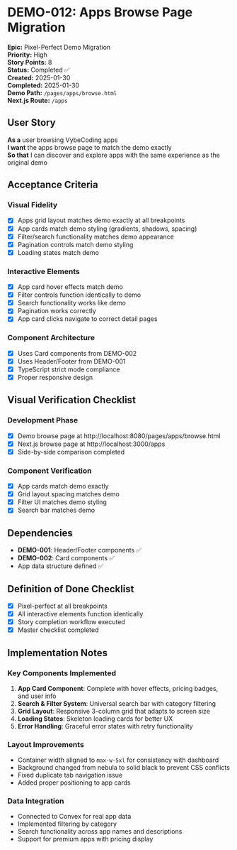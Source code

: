 # DEMO-012: Apps Browse Page Migration

**Epic:** Pixel-Perfect Demo Migration  
**Priority:** High  
**Story Points:** 8  
**Status:** Completed ✅  
**Created:** 2025-01-30  
**Completed:** 2025-01-30  
**Demo Path:** `/pages/apps/browse.html`  
**Next.js Route:** `/apps`

## User Story

**As a** user browsing VybeCoding apps  
**I want** the apps browse page to match the demo exactly  
**So that** I can discover and explore apps with the same experience as the original demo

## Acceptance Criteria

### Visual Fidelity
- [x] Apps grid layout matches demo exactly at all breakpoints
- [x] App cards match demo styling (gradients, shadows, spacing)
- [x] Filter/search functionality matches demo appearance
- [x] Pagination controls match demo styling
- [x] Loading states match demo

### Interactive Elements
- [x] App card hover effects match demo
- [x] Filter controls function identically to demo
- [x] Search functionality works like demo
- [x] Pagination works correctly
- [x] App card clicks navigate to correct detail pages

### Component Architecture
- [x] Uses Card components from DEMO-002
- [x] Uses Header/Footer from DEMO-001
- [x] TypeScript strict mode compliance
- [x] Proper responsive design

## Visual Verification Checklist

### Development Phase
- [x] Demo browse page at http://localhost:8080/pages/apps/browse.html
- [x] Next.js browse page at http://localhost:3000/apps
- [x] Side-by-side comparison completed

### Component Verification
- [x] App cards match demo exactly
- [x] Grid layout spacing matches demo
- [x] Filter UI matches demo styling
- [x] Search bar matches demo

## Dependencies

- **DEMO-001**: Header/Footer components ✅
- **DEMO-002**: Card components ✅
- App data structure defined ✅

## Definition of Done Checklist

- [x] Pixel-perfect at all breakpoints
- [x] All interactive elements function identically
- [x] Story completion workflow executed
- [x] Master checklist completed

## Implementation Notes

### Key Components Implemented
1. **App Card Component**: Complete with hover effects, pricing badges, and user info
2. **Search & Filter System**: Universal search bar with category filtering
3. **Grid Layout**: Responsive 3-column grid that adapts to screen size
4. **Loading States**: Skeleton loading cards for better UX
5. **Error Handling**: Graceful error states with retry functionality

### Layout Improvements
- Container width aligned to `max-w-5xl` for consistency with dashboard
- Background changed from nebula to solid black to prevent CSS conflicts
- Fixed duplicate tab navigation issue
- Added proper positioning to app cards

### Data Integration
- Connected to Convex for real app data
- Implemented filtering by category
- Search functionality across app names and descriptions
- Support for premium apps with pricing display